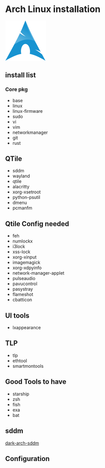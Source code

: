 # Arch Linux installation 

![arch](../icons/archliunx-icon.svg)

## install list 
### Core pkg
* base 
* linux 
* linux-firmware
* sudo 
* vi
* vim 
* networkmanager
* git
* rust

## QTile
* sddm
* wayland
* qtile
* alacritty
* xorg-xsetroot
* python-psutil
* dmenu
* pcmanfm

## Qtile Config needed 
* feh
* numlockx
* i3lock
* xss-lock
* xorg-xinput
* imagemagick 
* xorg-xdpyinfo
* network-manager-applet
* pulseaudio
* pavucontrol
* pasystray
* flameshot
* cbatticon


## UI tools 
* lxappearance


## TLP
* tlp 
* ethtool
* smartmontools

## Good Tools to have 
* starship
* zsh 
* fish
* exa
* bat

## sddm 
[dark-arch-sddm](https://github.com/simonesestito/dark-arch-sddm)

## Configuration 


